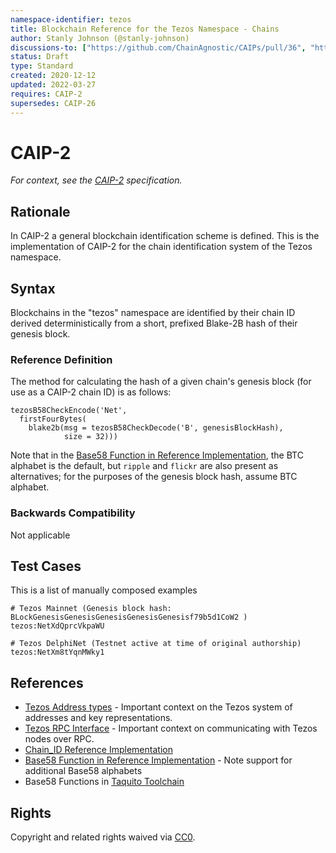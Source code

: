 ```yaml
---
namespace-identifier: tezos
title: Blockchain Reference for the Tezos Namespace - Chains
author: Stanly Johnson (@stanly-johnson)
discussions-to: ["https://github.com/ChainAgnostic/CAIPs/pull/36", "https://gitlab.com/tezos/tezos/-/issues/1029"]
status: Draft
type: Standard
created: 2020-12-12
updated: 2022-03-27
requires: CAIP-2
supersedes: CAIP-26
---
```



# CAIP-2

*For context, see the [CAIP-2][] specification.*

## Rationale

In CAIP-2 a general blockchain identification scheme is defined. This is the
implementation of CAIP-2 for the chain identification system of the Tezos
namespace.

## Syntax

Blockchains in the "tezos" namespace are identified by their chain ID derived
deterministically from a short, prefixed Blake-2B hash of their genesis block. 

### Reference Definition

The method for calculating the hash of a given chain's genesis block (for use as
a CAIP-2 chain ID) is as follows:

```
tezosB58CheckEncode('Net',
  firstFourBytes(
    blake2b(msg = tezosB58CheckDecode('B', genesisBlockHash),
            size = 32)))
```

Note that in the [Base58 Function in Reference Implementation][], the BTC
alphabet is the default, but `ripple` and `flickr` are also present as
alternatives; for the purposes of the genesis block hash, assume BTC alphabet.

### Backwards Compatibility

Not applicable

## Test Cases

This is a list of manually composed examples

```
# Tezos Mainnet (Genesis block hash: BLockGenesisGenesisGenesisGenesisGenesisf79b5d1CoW2 )
tezos:NetXdQprcVkpaWU

# Tezos DelphiNet (Testnet active at time of original authorship)
tezos:NetXm8tYqnMWky1
```

## References

- [Tezos Address types][] - Important context on the Tezos system of addresses and key representations.
- [Tezos RPC Interface][] - Important context on communicating with Tezos nodes over RPC.
- [Chain_ID Reference Implementation][]
- [Base58 Function in Reference Implementation][] - Note support for additional Base58 alphabets 
- Base58 Functions in [Taquito Toolchain][] 

[Tezos RPC Interface]: https://tezos.gitlab.io/introduction/howtouse.html#rpc-interface
[Tezos Address types]: https://tezos.gitlab.io/introduction/howtouse.html#implicit-accounts-and-smart-contracts
[Taquito Toolchain]: https://tezostaquito.io/typedoc/modules/_taquito_utils.html#b58cdecode
[Chain_ID Reference Implementation]: https://gitlab.com/tezos/tezos/blob/e7612c5ffa46570cdcc612f7bcead771edc24283/src/lib_crypto/chain_id.ml
[Base58 Function in Reference Implementation]: https://github.com/LedgerHQ/TzScan/blob/9f02015d872014c2b114e600f9212b00c6b281b3/src/common/blake2b.ml#L91
[CAIP-2]: https://github.com/ChainAgnostic/CAIPs/blob/master/CAIPs/caip-2.md
[CAIP-10]: https://github.com/ChainAgnostic/CAIPs/blob/master/CAIPs/caip-10.md
[Base58]: https://datatracker.ietf.org/doc/html/draft-msporny-base58-03

## Rights

Copyright and related rights waived via [CC0](https://creativecommons.org/publicdomain/zero/1.0/).